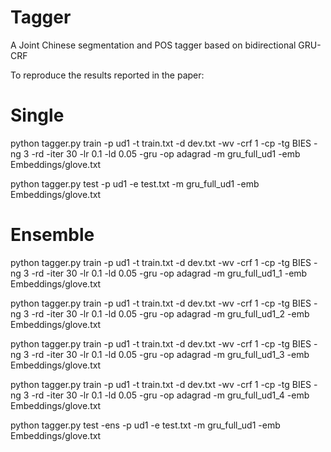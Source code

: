 # Tagger
A Joint Chinese segmentation and POS tagger based on bidirectional GRU-CRF

To reproduce the results reported in the paper:

# Single
python tagger.py train -p ud1 -t train.txt -d dev.txt -wv -crf 1 -cp -tg BIES -ng 3 -rd -iter 30 -lr 0.1 -ld 0.05 -gru -op adagrad -m gru_full_ud1 -emb Embeddings/glove.txt

python tagger.py test -p ud1 -e test.txt -m gru_full_ud1 -emb Embeddings/glove.txt

# Ensemble

python tagger.py train -p ud1 -t train.txt -d dev.txt -wv -crf 1 -cp -tg BIES -ng 3 -rd -iter 30 -lr 0.1 -ld 0.05 -gru -op adagrad -m gru_full_ud1_1 -emb Embeddings/glove.txt

python tagger.py train -p ud1 -t train.txt -d dev.txt -wv -crf 1 -cp -tg BIES -ng 3 -rd -iter 30 -lr 0.1 -ld 0.05 -gru -op adagrad -m gru_full_ud1_2 -emb Embeddings/glove.txt

python tagger.py train -p ud1 -t train.txt -d dev.txt -wv -crf 1 -cp -tg BIES -ng 3 -rd -iter 30 -lr 0.1 -ld 0.05 -gru -op adagrad -m gru_full_ud1_3 -emb Embeddings/glove.txt

python tagger.py train -p ud1 -t train.txt -d dev.txt -wv -crf 1 -cp -tg BIES -ng 3 -rd -iter 30 -lr 0.1 -ld 0.05 -gru -op adagrad -m gru_full_ud1_4 -emb Embeddings/glove.txt

python tagger.py test -ens -p ud1 -e test.txt -m gru_full_ud1 -emb Embeddings/glove.txt
